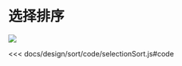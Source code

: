 # 选择排序

![](https://limy-1309594960.cos.ap-beijing.myqcloud.com/202209261914614.gif)

<<< docs/design/sort/code/selectionSort.js#code
